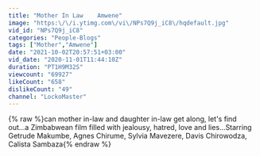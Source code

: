 ```yaml
---
title: "Mother In Law    Amwene"
image: "https:\/\/i.ytimg.com\/vi\/NPs7Q9j_iC8\/hqdefault.jpg"
vid_id: "NPs7Q9j_iC8"
categories: "People-Blogs"
tags: ["Mother","Amwene"]
date: "2021-10-02T20:57:51+03:00"
vid_date: "2020-11-01T11:44:10Z"
duration: "PT1H9M32S"
viewcount: "69927"
likeCount: "658"
dislikeCount: "49"
channel: "LockoMaster"
---
```

{% raw %}can mother in-law and daughter in-law get along, let's find out...a Zimbabwean film filled with jealousy, hatred, love and lies...Starring Getrude Makumbe, Agnes Chirume, Sylvia Mavezere, Davis Chirowodza, Calista Sambaza{% endraw %}
